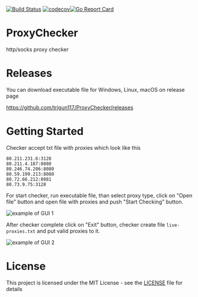 [![Build Status](https://travis-ci.org/trigun117/ProxyChecker.svg?branch=master)](https://travis-ci.org/trigun117/ProxyChecker) [![codecov](https://codecov.io/gh/trigun117/ProxyChecker/branch/master/graph/badge.svg)](https://codecov.io/gh/trigun117/ProxyChecker)[![Go Report Card](https://goreportcard.com/badge/github.com/trigun117/ProxyChecker)](https://goreportcard.com/report/github.com/trigun117/ProxyChecker)
# ProxyChecker
http/socks proxy checker

# Releases
You can download executable file for Windows, Linux, macOS on release page

https://github.com/trigun117/ProxyChecker/releases

# Getting Started

Checker accept txt file with proxies which look like this

```
80.211.231.6:3128
80.211.4.187:8080
80.246.74.206:8080
80.59.199.213:8080
80.72.66.212:8081
80.73.9.75:3128
```
For start checker, run executable file, than select proxy type, click on "Open file" button and open file with proxies and push "Start Checking" button.

![example of GUI 1](https://github.com/trigun117/ProxyChecker/blob/master/image1.JPG)

After checker complete click on "Exit" button, checker create file `live-proxies.txt` and put valid proxies to it.

![example of GUI 2](https://github.com/trigun117/ProxyChecker/blob/master/image2.JPG)

# License

This project is licensed under the MIT License - see the [LICENSE](LICENSE) file for details
